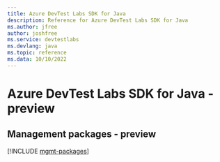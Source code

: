 ```yaml
---
title: Azure DevTest Labs SDK for Java
description: Reference for Azure DevTest Labs SDK for Java
ms.author: jfree
author: joshfree
ms.service: devtestlabs
ms.devlang: java
ms.topic: reference
ms.data: 10/10/2022
---
```

# Azure DevTest Labs SDK for Java - preview

## Management packages - preview
[!INCLUDE [mgmt-packages](devtest-labs-mgmt-index.md)]